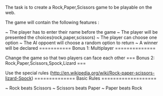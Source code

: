 
The task is to create a Rock,Paper,Scissors game to be playable on the web.

The game will contain the following features :

~ The player has to enter their name before the game
~ The player will be presented the choices(rock,paper,scissors)
~ The player can choose one option
~ The AI oppoent will choose a random option to return
~ A winner will be declared
=========== Bonus 1: Multiplayer ==============

Change the game so that two players can face each other
=== Bonus 2: Rock,Paper,Scissors,Spock,Lizard ===

Use the special rules (http://en.wikipedia.org/wiki/Rock-paper-scissors-lizard-Spock)
============== Basic Rules ===================

~ Rock beats Scissors
~ Scissors beats Paper
~ Paper beats Rock

